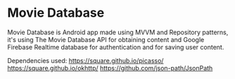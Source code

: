# Movie Database

Movie Database is Android app made using MVVM and Repository patterns, it's using The Movie Database API for obtaining content and Google Firebase Realtime database for authentication
and for saving user content.

Dependencies used:
https://square.github.io/picasso/
https://square.github.io/okhttp/
https://github.com/json-path/JsonPath

